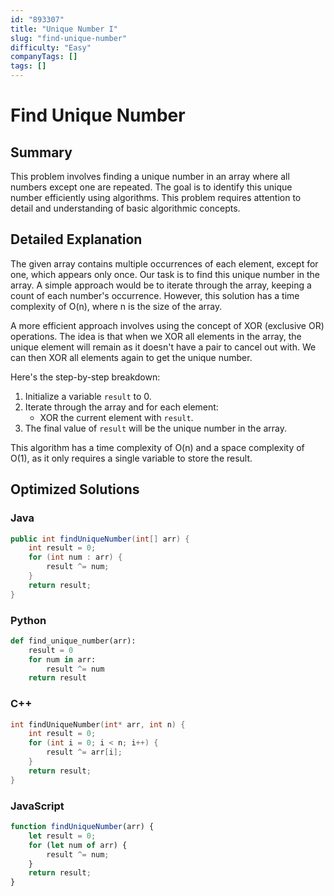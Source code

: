```yaml
---
id: "893307"
title: "Unique Number I"
slug: "find-unique-number"
difficulty: "Easy"
companyTags: []
tags: []
---
```


# Find Unique Number

## Summary

This problem involves finding a unique number in an array where all numbers except one are repeated. The goal is to identify this unique number efficiently using algorithms. This problem requires attention to detail and understanding of basic algorithmic concepts.

## Detailed Explanation

The given array contains multiple occurrences of each element, except for one, which appears only once. Our task is to find this unique number in the array. A simple approach would be to iterate through the array, keeping a count of each number's occurrence. However, this solution has a time complexity of O(n), where n is the size of the array.

A more efficient approach involves using the concept of XOR (exclusive OR) operations. The idea is that when we XOR all elements in the array, the unique element will remain as it doesn't have a pair to cancel out with. We can then XOR all elements again to get the unique number.

Here's the step-by-step breakdown:

1. Initialize a variable `result` to 0.
2. Iterate through the array and for each element:
   - XOR the current element with `result`.
3. The final value of `result` will be the unique number in the array.

This algorithm has a time complexity of O(n) and a space complexity of O(1), as it only requires a single variable to store the result.

## Optimized Solutions

### Java
```java
public int findUniqueNumber(int[] arr) {
    int result = 0;
    for (int num : arr) {
        result ^= num;
    }
    return result;
}
```

### Python
```python
def find_unique_number(arr):
    result = 0
    for num in arr:
        result ^= num
    return result
```

### C++
```cpp
int findUniqueNumber(int* arr, int n) {
    int result = 0;
    for (int i = 0; i < n; i++) {
        result ^= arr[i];
    }
    return result;
}
```

### JavaScript
```javascript
function findUniqueNumber(arr) {
    let result = 0;
    for (let num of arr) {
        result ^= num;
    }
    return result;
}
```